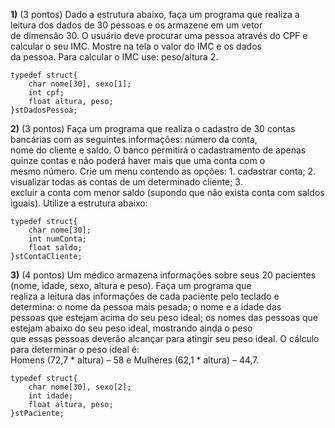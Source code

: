 **1)** (3 pontos) Dado a estrutura abaixo, faça um programa que realiza a leitura dos dados de 30 pessoas e os armazene em um vetor  
de dimensão 30. O usuário deve procurar uma pessoa através do CPF e calcular o seu IMC. Mostre na tela o valor do IMC e os dados    
da pessoa. Para calcular o IMC use: peso/altura 2.  
```
typedef struct{
    char nome[30], sexo[1];
    int cpf;
    float altura, peso;
}stDadosPessoa;
```
**2)** (3 pontos) Faça um programa que realiza o cadastro de 30 contas bancárias com as seguintes informações: número da conta,  
nome do cliente e saldo. O banco permitirá o cadastramento de apenas quinze contas e não poderá haver mais que uma conta com o  
mesmo número. Crie um menu contendo as opções: 1. cadastrar conta; 2. visualizar todas as contas de um determinado cliente; 3.  
excluir a conta com menor saldo (supondo que não exista conta com saldos iguais). Utilize a estrutura abaixo:  
```
typedef struct{
    char nome[30];
    int numConta;
    float saldo;
}stContaCliente;
```
**3)** (4 pontos) Um médico armazena informações sobre seus 20 pacientes (nome, idade, sexo, altura e peso). Faça um programa que  
realiza a leitura das informações de cada paciente pelo teclado e determina: o nome da pessoa mais pesada; o nome e a idade das  
pessoas que estejam acima do seu peso ideal; os nomes das pessoas que estejam abaixo do seu peso ideal, mostrando ainda o peso   
que essas pessoas deverão alcançar para atingir seu peso ideal. O cálculo para determinar o peso ideal é:    
Homens (72,7 * altura) – 58 e Mulheres (62,1 * altura) – 44,7.
```
typedef struct{
    char nome[30], sexo[2];
    int idade;
    float altura, peso;
}stPaciente;
```